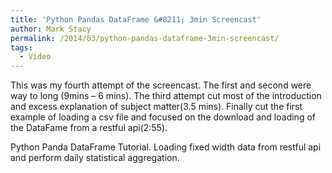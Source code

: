 ```yaml
---
title: 'Python Pandas DataFrame &#8211; 3min Screencast'
author: Mark Stacy
permalink: /2014/03/python-pandas-dataframe-3min-screencast/
tags:
  - Video
---
```

This was my fourth attempt of the screencast. The first and second were way to long (9mins &#8211; 6 mins). The third attempt cut most of the introduction and excess explanation of subject matter(3.5 mins). Finally cut the first example of loading a csv file and focused on the download and loading of the DataFame from a restful api(2:55).



Python Panda DataFrame Tutorial. Loading fixed width data from restful api and perform daily statistical aggregation.
